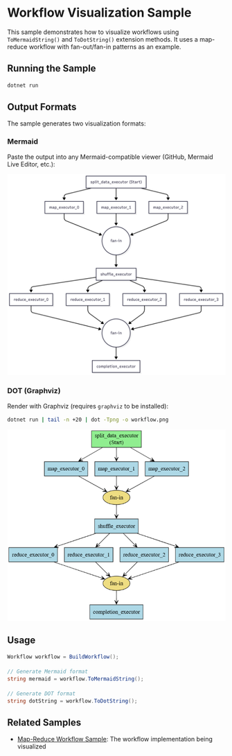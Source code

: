 ﻿# Workflow Visualization Sample

This sample demonstrates how to visualize workflows using `ToMermaidString()` and `ToDotString()` extension methods. It uses a map-reduce workflow with fan-out/fan-in patterns as an example.

## Running the Sample

```bash
dotnet run
```

## Output Formats

The sample generates two visualization formats:

### Mermaid
Paste the output into any Mermaid-compatible viewer (GitHub, Mermaid Live Editor, etc.):

![Mermaid Visualization](Resources/mermaid_render.png)

### DOT (Graphviz)
Render with Graphviz (requires `graphviz` to be installed):

```bash
dotnet run | tail -n +20 | dot -Tpng -o workflow.png
```

![Graphviz Visualization](Resources/graphviz_render.png)

## Usage

```csharp
Workflow workflow = BuildWorkflow();

// Generate Mermaid format
string mermaid = workflow.ToMermaidString();

// Generate DOT format
string dotString = workflow.ToDotString();
```

## Related Samples

- [Map-Reduce Workflow Sample](../../../Workflows/Visualization/README.md): The workflow implementation being visualized